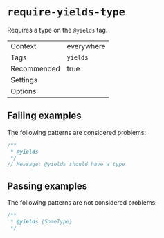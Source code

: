 <a name="user-content-require-yields-type"></a>
<a name="require-yields-type"></a>
# <code>require-yields-type</code>

Requires a type on the `@yields` tag.

|||
|---|---|
|Context|everywhere|
|Tags|`yields`|
|Recommended|true|
|Settings||
|Options||

<a name="user-content-require-yields-type-failing-examples"></a>
<a name="require-yields-type-failing-examples"></a>
## Failing examples

The following patterns are considered problems:

````ts
/**
 * @yields
 */
// Message: @yields should have a type
````



<a name="user-content-require-yields-type-passing-examples"></a>
<a name="require-yields-type-passing-examples"></a>
## Passing examples

The following patterns are not considered problems:

````ts
/**
 * @yields {SomeType}
 */
````

